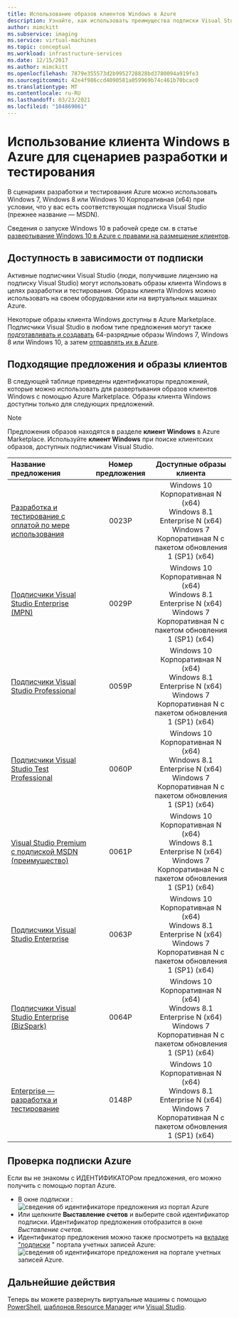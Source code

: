 ```yaml
---
title: Использование образов клиентов Windows в Azure
description: Узнайте, как использовать преимущества подписки Visual Studio для развертывания Windows 7, Windows 8 или Windows 10 в Azure в сценариях разработки и тестирования.
author: mimckitt
ms.subservice: imaging
ms.service: virtual-machines
ms.topic: conceptual
ms.workload: infrastructure-services
ms.date: 12/15/2017
ms.author: mimckitt
ms.openlocfilehash: 7879e355573d2b9952728828bd3780094a919fe3
ms.sourcegitcommit: 42e4f986ccd4090581a059969b74c461b70bcac0
ms.translationtype: MT
ms.contentlocale: ru-RU
ms.lasthandoff: 03/23/2021
ms.locfileid: "104869061"
---
```

# <a name="use-windows-client-in-azure-for-devtest-scenarios"></a>Использование клиента Windows в Azure для сценариев разработки и тестирования
В сценариях разработки и тестирования Azure можно использовать Windows 7, Windows 8 или Windows 10 Корпоративная (x64) при условии, что у вас есть соответствующая подписка Visual Studio (прежнее название — MSDN). 

Сведения о запуске Windows 10 в рабочей среде см. в статье [развертывание Windows 10 в Azure с правами на размещение клиентов](windows-desktop-multitenant-hosting-deployment.md).


## <a name="subscription-eligibility"></a>Доступность в зависимости от подписки
Активные подписчики Visual Studio (люди, получившие лицензию на подписку Visual Studio) могут использовать образы клиента Windows в целях разработки и тестирования. Образы клиента Windows можно использовать на своем оборудовании или на виртуальных машинах Azure.

Некоторые образы клиента Windows доступны в Azure Marketplace. Подписчики Visual Studio в любом типе предложения могут также [подготавливать и создавать](prepare-for-upload-vhd-image.md) 64-разрядные образы Windows 7, Windows 8 или Windows 10, а затем [отправлять их в Azure](upload-generalized-managed.md).

## <a name="eligible-offers-and-client-images"></a>Подходящие предложения и образы клиентов
В следующей таблице приведены идентификаторы предложений, которые можно использовать для развертывания образов клиентов Windows с помощью Azure Marketplace. Образы клиента Windows доступны только для следующих предложений. 

> [!NOTE]
> Предложения образов находятся в разделе **клиент Windows** в Azure Marketplace. Используйте **клиент Windows** при поиске клиентских образов, доступных подписчикам Visual Studio. 

| Название предложения | Номер предложения | Доступные образы клиента | 
|:--- |:---:|:---:|
| [Разработка и тестирование с оплатой по мере использования](https://azure.microsoft.com/offers/ms-azr-0023p/) |0023P | Windows 10 Корпоративная N (x64) <br> Windows 8.1 Enterprise N (x64) <br> Windows 7 Корпоративная N с пакетом обновления 1 (SP1) (x64) |
| [Подписчики Visual Studio Enterprise (MPN)](https://azure.microsoft.com/offers/ms-azr-0029p/) |0029P | Windows 10 Корпоративная N (x64) <br> Windows 8.1 Enterprise N (x64) <br> Windows 7 Корпоративная N с пакетом обновления 1 (SP1) (x64) |
| [Подписчики Visual Studio Professional](https://azure.microsoft.com/offers/ms-azr-0059p/) |0059P | Windows 10 Корпоративная N (x64) <br> Windows 8.1 Enterprise N (x64) <br> Windows 7 Корпоративная N с пакетом обновления 1 (SP1) (x64) |
| [Подписчики Visual Studio Test Professional](https://azure.microsoft.com/offers/ms-azr-0060p/) |0060P | Windows 10 Корпоративная N (x64) <br> Windows 8.1 Enterprise N (x64) <br> Windows 7 Корпоративная N с пакетом обновления 1 (SP1) (x64) |
| [Visual Studio Premium с подпиской MSDN (преимущество)](https://azure.microsoft.com/offers/ms-azr-0061p/) |0061P | Windows 10 Корпоративная N (x64) <br> Windows 8.1 Enterprise N (x64) <br> Windows 7 Корпоративная N с пакетом обновления 1 (SP1) (x64) |
| [Подписчики Visual Studio Enterprise](https://azure.microsoft.com/offers/ms-azr-0063p/) |0063P | Windows 10 Корпоративная N (x64) <br> Windows 8.1 Enterprise N (x64) <br> Windows 7 Корпоративная N с пакетом обновления 1 (SP1) (x64) |
| [Подписчики Visual Studio Enterprise (BizSpark)](https://azure.microsoft.com/offers/ms-azr-0064p/) |0064P | Windows 10 Корпоративная N (x64) <br> Windows 8.1 Enterprise N (x64) <br> Windows 7 Корпоративная N с пакетом обновления 1 (SP1) (x64) |
| [Enterprise — разработка и тестирование](https://azure.microsoft.com/offers/ms-azr-0148p/) |0148P | Windows 10 Корпоративная N (x64) <br> Windows 8.1 Enterprise N (x64) <br> Windows 7 Корпоративная N с пакетом обновления 1 (SP1) (x64) |

## <a name="check-your-azure-subscription"></a>Проверка подписки Azure
Если вы не знакомы с ИДЕНТИФИКАТОРом предложения, его можно получить с помощью портал Azure.  
- В окне *подписки* : ![ сведения об идентификаторе предложения из портал Azure](./media/client-images/offer-id-azure-portal.png) 
- Или щелкните **Выставление счетов** и выберите свой идентификатор подписки. Идентификатор предложения отобразится в окне *Выставление счетов*. 
- Идентификатор предложения можно также просмотреть на [вкладке "подписки](https://account.windowsazure.com/Subscriptions) " портала учетных записей Azure: ![ сведения об идентификаторе предложения на портале учетных записей Azure.](./media/client-images/offer-id-azure-account-portal.png) 

## <a name="next-steps"></a>Дальнейшие действия
Теперь вы можете развернуть виртуальные машины с помощью [PowerShell](quick-create-powershell.md), [шаблонов Resource Manager](ps-template.md) или [Visual Studio](../../azure-resource-manager/templates/create-visual-studio-deployment-project.md).

